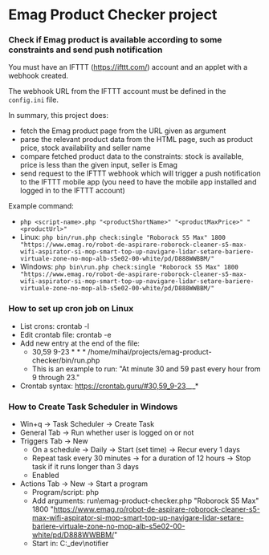 # Emag Product Checker project
### Check if Emag product is available according to some constraints and send push notification
You must have an IFTTT (https://ifttt.com/) account and an applet with a webhook created.

The webhook URL from the IFTTT account must be defined in the `config.ini` file.

In summary, this project does:
* fetch the Emag product page from the URL given as argument 
* parse the relevant product data from the HTML page, such as product price, stock availability and seller name
* compare fetched product data to the constraints: stock is available, price is less than the given input, seller is Emag
* send request to the IFTTT webhook which will trigger a push notification to the IFTTT mobile app
(you need to have the mobile app installed and logged in to the IFTTT account) 

Example command:
* `php <script-name>.php "<productShortName>" "<productMaxPrice>" "<productUrl>"`
* Linux: `php bin/run.php check:single "Roborock S5 Max" 1800 "https://www.emag.ro/robot-de-aspirare-roborock-cleaner-s5-max-wifi-aspirator-si-mop-smart-top-up-navigare-lidar-setare-bariere-virtuale-zone-no-mop-alb-s5e02-00-white/pd/D888WWBBM/"`
* Windows: `php bin\run.php check:single "Roborock S5 Max" 1800 "https://www.emag.ro/robot-de-aspirare-roborock-cleaner-s5-max-wifi-aspirator-si-mop-smart-top-up-navigare-lidar-setare-bariere-virtuale-zone-no-mop-alb-s5e02-00-white/pd/D888WWBBM/"`

### How to set up cron job on Linux
* List crons: crontab -l
* Edit crontab file: crontab -e
* Add new entry at the end of the file:
  * 30,59 9-23 * * * /home/mihai/projects/emag-product-checker/bin/run.php
  * This is an example to run: "At minute 30 and 59 past every hour from 9 through 23."
* Crontab syntax: https://crontab.guru/#30,59_9-23_*_*_*

### How to Create Task Scheduler in Windows
* Win+q -> Task Scheduler -> Create Task
* General Tab -> Run whether user is logged on or not
* Triggers Tab -> New
  * On a schedule -> Daily -> Start (set time) -> Recur every 1 days
  * Repeat task every 30 minutes -> for a duration of 12 hours -> Stop task if it runs longer than 3 days
  * Enabled
* Actions Tab -> New -> Start a program
  * Program/script: php
  * Add arguments: run\emag-product-checker.php "Roborock S5 Max" 1800 "https://www.emag.ro/robot-de-aspirare-roborock-cleaner-s5-max-wifi-aspirator-si-mop-smart-top-up-navigare-lidar-setare-bariere-virtuale-zone-no-mop-alb-s5e02-00-white/pd/D888WWBBM/"
  * Start in: C:\_dev\notifier 
